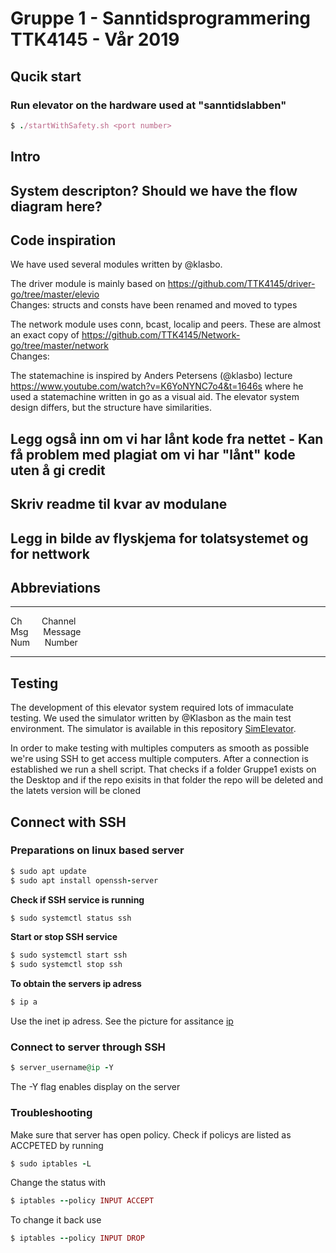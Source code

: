 # Gruppe 1 - Sanntidsprogrammering TTK4145 - Vår 2019

## Qucik start 
### Run elevator on the hardware used at "sanntidslabben"
```ruby 
$ ./startWithSafety.sh <port number>
```

## Intro


## System descripton? Should we have the flow diagram here?


## Code inspiration
We have used several modules written by @klasbo.

The driver module is mainly based on https://github.com/TTK4145/driver-go/tree/master/elevio<br />
Changes: structs and consts have been renamed and moved to types


The network module uses conn, bcast, localip and peers. These are almost an exact copy of https://github.com/TTK4145/Network-go/tree/master/network<br />
Changes:

The statemachine is inspired by Anders Petersens (@klasbo) lecture https://www.youtube.com/watch?v=K6YoNYNC7o4&t=1646s where he used a statemachine written in go as a visual aid. The elevator system design differs, but the structure have similarities.


## Legg også inn om vi har lånt kode fra nettet - Kan få problem med plagiat om vi har "lånt" kode uten å gi credit 

## Skriv readme til kvar av modulane

## Legg in bilde av flyskjema for tolatsystemet og for nettwork



## Abbreviations
___
Ch   &nbsp;&nbsp;&nbsp;&nbsp;&nbsp;&nbsp;   Channel <br />
Msg  &nbsp;&nbsp;&nbsp;&nbsp;   Message <br />
Num  &nbsp;&nbsp;&nbsp;&nbsp;   Number <br />
___




## Testing
The development of this elevator system required lots of immaculate testing. We used the simulator written by @Klasbon as the main test environment. The simulator is available in this repository [SimElevator](https://github.com/TTK4145-students-2019/project-group-1/blob/master/SimElevatorServer). 

In order to make testing with multiples computers as smooth as possible we're using SSH to get access multiple computers. After a connection is established we run a shell script. That checks if a folder Gruppe1 exists on the Desktop and if the repo exisits in that folder the repo will be deleted and the latets version will be cloned


## Connect with SSH



### Preparations on linux based server
```ruby 
$ sudo apt update
$ sudo apt install openssh-server
```
**Check if SSH service is running**
```ruby 
$ sudo systemctl status ssh
```

**Start or stop SSH service**
```ruby 
$ sudo systemctl start ssh
$ sudo systemctl stop ssh
```

**To obtain the servers ip adress**
```ruby 
$ ip a
```
Use the inet ip adress. See the picture for assitance 
[ip](https://i.imgur.com/McevWcV.png)

### Connect to server through SSH
```ruby 
$ server_username@ip -Y 
```
The -Y flag enables display on the server

### Troubleshooting 
Make sure that server has open policy. Check if policys are listed as ACCPETED by running
```ruby 
$ sudo iptables -L
```
Change the status with
```ruby 
$ iptables --policy INPUT ACCEPT
```
To change it back use
```ruby 
$ iptables --policy INPUT DROP
```

